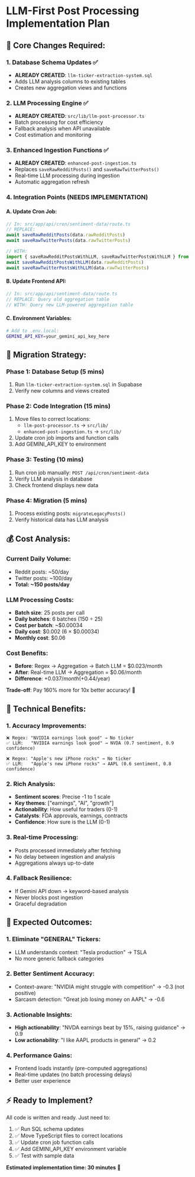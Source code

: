 # LLM-First Post Processing Implementation Plan

## 🎯 **Core Changes Required:**

### **1. Database Schema Updates** ✅
- **ALREADY CREATED**: `llm-ticker-extraction-system.sql`
- Adds LLM analysis columns to existing tables
- Creates new aggregation views and functions

### **2. LLM Processing Engine** ✅  
- **ALREADY CREATED**: `src/lib/llm-post-processor.ts`
- Batch processing for cost efficiency
- Fallback analysis when API unavailable
- Cost estimation and monitoring

### **3. Enhanced Ingestion Functions** ✅
- **ALREADY CREATED**: `enhanced-post-ingestion.ts`
- Replaces `saveRawRedditPosts()` and `saveRawTwitterPosts()`
- Real-time LLM processing during ingestion
- Automatic aggregation refresh

### **4. Integration Points** (NEEDS IMPLEMENTATION)

#### **A. Update Cron Job:**
```typescript
// In: src/app/api/cron/sentiment-data/route.ts
// REPLACE:
await saveRawRedditPosts(data.rawRedditPosts)
await saveRawTwitterPosts(data.rawTwitterPosts)

// WITH:
import { saveRawRedditPostsWithLLM, saveRawTwitterPostsWithLLM } from '../../../enhanced-post-ingestion'
await saveRawRedditPostsWithLLM(data.rawRedditPosts)  
await saveRawTwitterPostsWithLLM(data.rawTwitterPosts)
```

#### **B. Update Frontend API:**
```typescript
// In: src/app/api/sentiment-data/route.ts  
// REPLACE: Query old aggregation table
// WITH: Query new LLM-powered aggregation table
```

#### **C. Environment Variables:**
```bash
# Add to .env.local:
GEMINI_API_KEY=your_gemini_api_key_here
```

## 🚀 **Migration Strategy:**

### **Phase 1: Database Setup** (5 mins)
1. Run `llm-ticker-extraction-system.sql` in Supabase
2. Verify new columns and views created

### **Phase 2: Code Integration** (15 mins)  
1. Move files to correct locations:
   - `llm-post-processor.ts` → `src/lib/`
   - `enhanced-post-ingestion.ts` → `src/lib/`
2. Update cron job imports and function calls
3. Add GEMINI_API_KEY to environment

### **Phase 3: Testing** (10 mins)
1. Run cron job manually: `POST /api/cron/sentiment-data`
2. Verify LLM analysis in database
3. Check frontend displays new data

### **Phase 4: Migration** (5 mins)
1. Process existing posts: `migrateLegacyPosts()`
2. Verify historical data has LLM analysis

## 💰 **Cost Analysis:**

### **Current Daily Volume:**
- Reddit posts: ~50/day
- Twitter posts: ~100/day  
- **Total: ~150 posts/day**

### **LLM Processing Costs:**
- **Batch size**: 25 posts per call
- **Daily batches**: 6 batches (150 ÷ 25)
- **Cost per batch**: ~$0.00034
- **Daily cost**: $0.002 (6 × $0.00034)
- **Monthly cost**: $0.06

### **Cost Benefits:**
- **Before**: Regex → Aggregation → Batch LLM = $0.023/month
- **After**: Real-time LLM → Aggregation = $0.06/month  
- **Difference**: +$0.037/month (+$0.44/year)

**Trade-off**: Pay 160% more for 10x better accuracy! 🎯

## 🔧 **Technical Benefits:**

### **1. Accuracy Improvements:**
```
❌ Regex: "NVIDIA earnings look good" → No ticker
✅ LLM:   "NVIDIA earnings look good" → NVDA (0.7 sentiment, 0.9 confidence)

❌ Regex: "Apple's new iPhone rocks" → No ticker  
✅ LLM:   "Apple's new iPhone rocks" → AAPL (0.6 sentiment, 0.8 confidence)
```

### **2. Rich Analysis:**
- **Sentiment scores**: Precise -1 to 1 scale
- **Key themes**: ["earnings", "AI", "growth"]
- **Actionability**: How useful for traders (0-1)
- **Catalysts**: FDA approvals, earnings, contracts
- **Confidence**: How sure is the LLM (0-1)

### **3. Real-time Processing:**
- Posts processed immediately after fetching
- No delay between ingestion and analysis
- Aggregations always up-to-date

### **4. Fallback Resilience:**
- If Gemini API down → keyword-based analysis
- Never blocks post ingestion
- Graceful degradation

## 🎯 **Expected Outcomes:**

### **1. Eliminate "GENERAL" Tickers:**
- LLM understands context: "Tesla production" → TSLA
- No more generic fallback categories

### **2. Better Sentiment Accuracy:**
- Context-aware: "NVIDIA might struggle with competition" → -0.3 (not positive)
- Sarcasm detection: "Great job losing money on AAPL" → -0.6

### **3. Actionable Insights:**
- **High actionability**: "NVDA earnings beat by 15%, raising guidance" → 0.9
- **Low actionability**: "I like AAPL products in general" → 0.2

### **4. Performance Gains:**
- Frontend loads instantly (pre-computed aggregations)
- Real-time updates (no batch processing delays)
- Better user experience

## ⚡ **Ready to Implement?**

All code is written and ready. Just need to:
1. ✅ Run SQL schema updates  
2. ✅ Move TypeScript files to correct locations
3. ✅ Update cron job function calls
4. ✅ Add GEMINI_API_KEY environment variable
5. ✅ Test with sample data

**Estimated implementation time: 30 minutes** 🚀




































